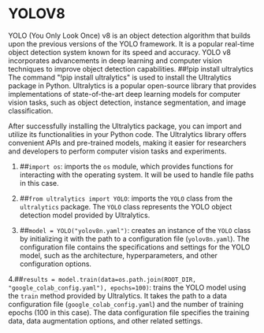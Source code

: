 # YOLOV8
YOLO (You Only Look Once) v8 is an object detection algorithm that builds upon the previous versions of the YOLO framework. It is a popular real-time object detection system known for its speed and accuracy. YOLO v8 incorporates advancements in deep learning and computer vision techniques to improve object detection capabilities.
##!pip install ultralytics
The command "!pip install ultralytics" is used to install the Ultralytics package in Python. Ultralytics is a popular open-source library that provides implementations of state-of-the-art deep learning models for computer vision tasks, such as object detection, instance segmentation, and image classification.

After successfully installing the Ultralytics package, you can import and utilize its functionalities in your Python code. The Ultralytics library offers convenient APIs and pre-trained models, making it easier for researchers and developers to perform computer vision tasks and experiments.

1. ##`import os`: 
 imports the `os` module, which provides functions for interacting with the operating system. It will be used to handle file paths in this case.

2. ##`from ultralytics import YOLO`:
 imports the `YOLO` class from the `ultralytics` package. The `YOLO` class represents the YOLO object detection model provided by Ultralytics.

3. ##`model = YOLO("yolov8n.yaml")`: 
creates an instance of the `YOLO` class by initializing it with the path to a configuration file (`yolov8n.yaml`). The configuration file contains the specifications and settings for the YOLO model, such as the architecture, hyperparameters, and other configuration options.

4.##`results = model.train(data=os.path.join(ROOT_DIR, "google_colab_config.yaml"), epochs=100)`: 
trains the YOLO model using the `train` method provided by Ultralytics. It takes the path to a data configuration file (`google_colab_config.yaml`) and the number of training epochs (100 in this case). The data configuration file specifies the training data, data augmentation options, and other related settings.
